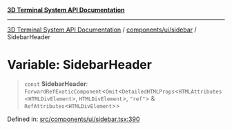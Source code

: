 [**3D Terminal System API Documentation**](../../../../README.md)

***

[3D Terminal System API Documentation](../../../../README.md) / [components/ui/sidebar](../README.md) / SidebarHeader

# Variable: SidebarHeader

> `const` **SidebarHeader**: `ForwardRefExoticComponent`\<`Omit`\<`DetailedHTMLProps`\<`HTMLAttributes`\<`HTMLDivElement`\>, `HTMLDivElement`\>, `"ref"`\> & `RefAttributes`\<`HTMLDivElement`\>\>

Defined in: [src/components/ui/sidebar.tsx:390](https://github.com/Dicommunitas/ThreeJS_Terminal_3D/blob/48170ffd573f70d66a1c284f1f35045f3d98e94f/src/components/ui/sidebar.tsx#L390)
